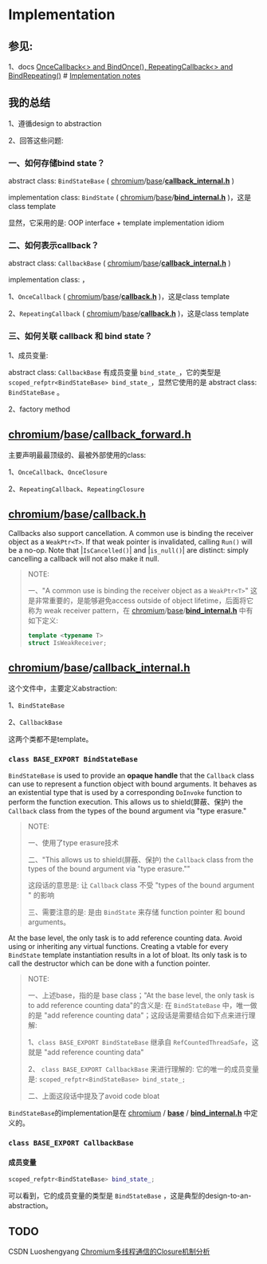 # Implementation

## 参见: 

1、docs [OnceCallback<> and BindOnce(), RepeatingCallback<> and BindRepeating()](https://github.com/chromium/chromium/blob/master/docs/callback.md) # [Implementation notes](https://gitee.com/mirrors/chromium/blob/master/docs/callback.md#implementation-notes)



## 我的总结

1、遵循design to abstraction

2、回答这些问题:

### 一、如何存储bind state？

abstract class: `BindStateBase` ( [chromium](https://github.com/chromium/chromium)/[base](https://github.com/chromium/chromium/tree/master/base)/**[callback_internal.h](https://github.com/chromium/chromium/blob/master/base/callback_internal.h)** )

implementation class: `BindState` ( [chromium](https://github.com/chromium/chromium)/[base](https://github.com/chromium/chromium/tree/main/base)/**[bind_internal.h](https://github.com/chromium/chromium/blob/main/base/bind_internal.h)** )，这是class template 

显然，它采用的是: OOP interface + template implementation idiom

### 二、如何表示callback？

abstract class: `CallbackBase` ( [chromium](https://github.com/chromium/chromium)/[base](https://github.com/chromium/chromium/tree/master/base)/**[callback_internal.h](https://github.com/chromium/chromium/blob/master/base/callback_internal.h)** )

implementation class: ，

1、`OnceCallback` ( [chromium](https://github.com/chromium/chromium)/[base](https://github.com/chromium/chromium/tree/main/base)/**[callback.h](https://github.com/chromium/chromium/blob/main/base/callback.h)** )，这是class template 

2、`RepeatingCallback` ( [chromium](https://github.com/chromium/chromium)/[base](https://github.com/chromium/chromium/tree/main/base)/**[callback.h](https://github.com/chromium/chromium/blob/main/base/callback.h)** )，这是class template 

### 三、如何关联 callback 和 bind state？

1、成员变量: 

abstract class: `CallbackBase` 有成员变量 `bind_state_`，它的类型是 `scoped_refptr<BindStateBase> bind_state_`，显然它使用的是 abstract class: `BindStateBase` 。

2、factory method

## [chromium](https://github.com/chromium/chromium)/[base](https://github.com/chromium/chromium/tree/main/base)/**[callback_forward.h](https://github.com/chromium/chromium/blob/main/base/callback_forward.h)**

主要声明最最顶级的、最被外部使用的class:

1、`OnceCallback`、`OnceClosure` 

2、`RepeatingCallback`、`RepeatingClosure` 



## [chromium](https://github.com/chromium/chromium)/[base](https://github.com/chromium/chromium/tree/main/base)/**[callback.h](https://github.com/chromium/chromium/blob/main/base/callback.h)** 

Callbacks also support cancellation. A common use is binding the receiver object as a `WeakPtr<T>`. If that weak pointer is invalidated, calling `Run()`
will be a no-op. Note that |`IsCancelled()`| and |`is_null()`| are distinct: simply cancelling a callback will not also make it null.

> NOTE: 
>
> 一、"A common use is binding the receiver object as a `WeakPtr<T>`" 这是非常重要的，是能够避免access outside of object lifetime，后面将它称为 weak receiver pattern，在 [chromium](https://github.com/chromium/chromium)/[base](https://github.com/chromium/chromium/tree/main/base)/**[bind_internal.h](https://github.com/chromium/chromium/blob/main/base/bind_internal.h)** 中有如下定义:
>
> ```C++
> template <typename T>
> struct IsWeakReceiver;
> ```
>
> 



## [chromium](https://github.com/chromium/chromium)/[base](https://github.com/chromium/chromium/tree/master/base)/**[callback_internal.h](https://github.com/chromium/chromium/blob/master/base/callback_internal.h)**

这个文件中，主要定义abstraction:

1、`BindStateBase`

2、`CallbackBase`

这两个类都不是template。

### `class BASE_EXPORT BindStateBase`



`BindStateBase` is used to provide an **opaque handle** that the `Callback` class can use to represent a function object with bound arguments.  It behaves as an existential type that is used by a corresponding `DoInvoke` function to perform the function execution.  This allows us to shield(屏蔽、保护) the `Callback` class from the types of the bound argument via "type erasure."

> NOTE: 
>
> 一、使用了type erasure技术
>
> 二、"This allows us to shield(屏蔽、保护) the `Callback` class from the types of the bound argument via "type erasure.""
>
> 这段话的意思是: 让  `Callback` class 不受  "types of the bound argument " 的影响
>
> 三、需要注意的是: 是由 `BindState` 来存储 function pointer 和 bound arguments。

At the base level, the only task is to add reference counting data. Avoid using or inheriting any virtual functions. Creating a vtable for every `BindState` template instantiation results in a lot of bloat. Its only task is to call the destructor which can be done with a function pointer.

> NOTE: 
>
> 一、上述base，指的是 base class；"At the base level, the only task is to add reference counting data"的含义是: 在 `BindStateBase` 中，唯一做的是 "add reference counting data"；这段话是需要结合如下点来进行理解:
>
> 1、`class BASE_EXPORT BindStateBase` 继承自 `RefCountedThreadSafe`，这就是  "add reference counting data"
>
> 2、 `class BASE_EXPORT CallbackBase` 来进行理解的: 它的唯一的成员变量是: `scoped_refptr<BindStateBase> bind_state_;`
>
> 二、上面这段话中提及了avoid code bloat
>
> 



`BindStateBase`的implementation是在 [chromium](https://gitee.com/mirrors/chromium/tree/master) / **[base](https://gitee.com/mirrors/chromium/tree/master/base)** / **[bind_internal.h](https://gitee.com/mirrors/chromium/blob/master/base/bind_internal.h)** 中定义的。



### `class BASE_EXPORT CallbackBase`

#### 成员变量

```C++
scoped_refptr<BindStateBase> bind_state_;
```

可以看到，它的成员变量的类型是 `BindStateBase` ，这是典型的design-to-an-abstraction。



## TODO

CSDN Luoshengyang [Chromium多线程通信的Closure机制分析](https://blog.csdn.net/Luoshengyang/article/details/46747797)

